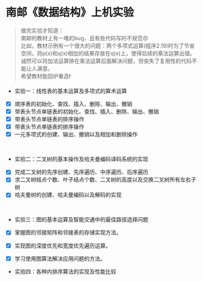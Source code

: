 
# 南邮《数据结构》上机实验 

>
>做完实验才知道：  
>南邮的教材上有一堆的bug，且有些代码写的不规范:angry:  
>比如，教材示例有一个很大的问题：两个多项式运算(程序2.19)时为了节省空间，将p(x)和q(x)相加的结果存放在q(x)上，使得后续的乘法运算出错。诚然可以将加法运算排在乘法运算后面解决问题，但丧失了复用性的代码不能让人满意。  
>希望教材能回炉重造:exclamation:
>

+ 实验一：线性表的基本运算及多项式的算术运算  

- [x] 顺序表的初始化、查找、插入、删除、输出、撤销 
- [x] 带表头节点单链表的初始化、查找、插入、删除、输出、撤销
- [x] 带表头节点单链表的排序操作 
- [x] 带表头节点单链表的排序操作 
- [x] 一元多项式的创建、输出、撤销以及相加和删除操作

<br/>

+ 实验二：二叉树的基本操作及哈夫曼编码译码系统的实现

- [x] 完成二叉树的先序创建、先序遍历、中序遍历、后序遍历
- [x] 求二叉树结点个数、叶子结点个数、二叉树的高度以及交换二叉树所有左右子树
- [x] 哈夫曼树的创建、哈夫曼编码以及解码的实现

<br/>

+ 实验三：图的基本运算及智能交通中的最佳路径选择问题
  
- [x] 掌握图的邻接矩阵和邻接表的存储实现方法。
- [x] 实现图的深度优先和宽度优先遍历运算。
- [x] 学习使用图算法解决应用问题的方法。


+ 实验四：各种内排序算法的实现及性能比较 
